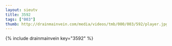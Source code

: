 ```yaml
--- 
layout: sieutv
title: 3592
tags: ["003"]
thumb: http://drainmainvein.com/media/videos/tmb/000/003/592/player.jpg
---
```

{% include drainmainvein key="3592" %} 
